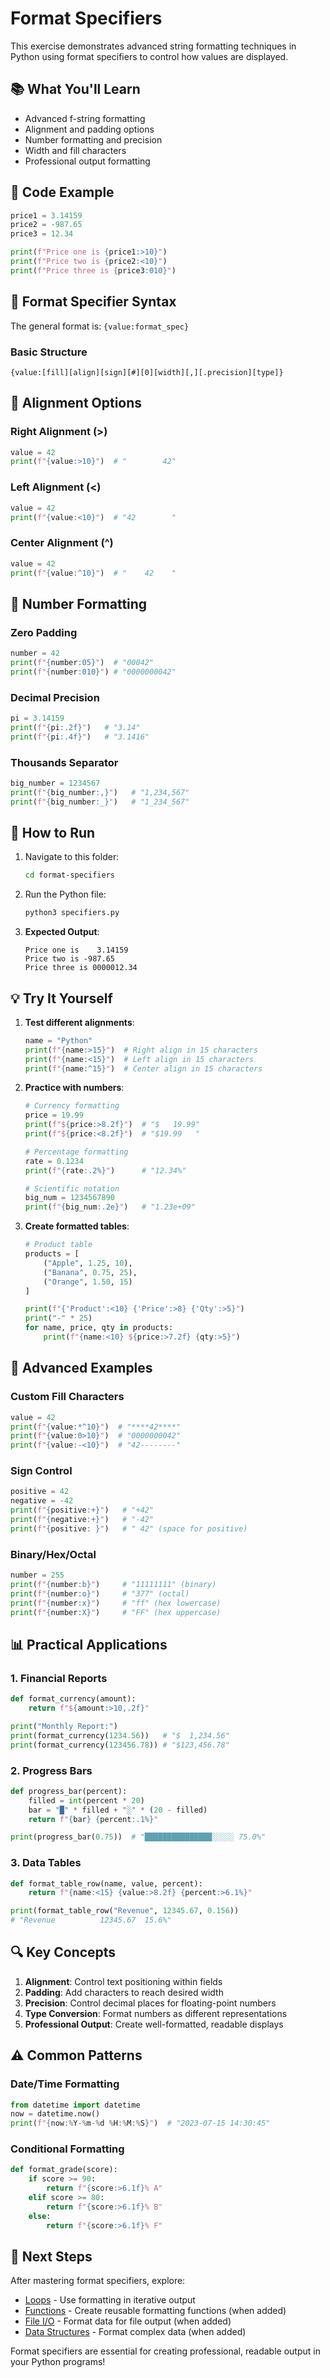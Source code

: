# Format Specifiers

This exercise demonstrates advanced string formatting techniques in Python using format specifiers to control how values are displayed.

## 📚 What You'll Learn

- Advanced f-string formatting
- Alignment and padding options
- Number formatting and precision
- Width and fill characters
- Professional output formatting

## 🎯 Code Example

```python
price1 = 3.14159
price2 = -987.65
price3 = 12.34

print(f"Price one is {price1:>10}")
print(f"Price two is {price2:<10}")
print(f"Price three is {price3:010}")
```

## 🔧 Format Specifier Syntax

The general format is: `{value:format_spec}`

### Basic Structure
```
{value:[fill][align][sign][#][0][width][,][.precision][type]}
```

## 📐 Alignment Options

### Right Alignment (>)
```python
value = 42
print(f"{value:>10}")  # "        42"
```

### Left Alignment (<)
```python
value = 42
print(f"{value:<10}")  # "42        "
```

### Center Alignment (^)
```python
value = 42
print(f"{value:^10}")  # "    42    "
```

## 🔢 Number Formatting

### Zero Padding
```python
number = 42
print(f"{number:05}")  # "00042"
print(f"{number:010}") # "0000000042"
```

### Decimal Precision
```python
pi = 3.14159
print(f"{pi:.2f}")   # "3.14"
print(f"{pi:.4f}")   # "3.1416"
```

### Thousands Separator
```python
big_number = 1234567
print(f"{big_number:,}")   # "1,234,567"
print(f"{big_number:_}")   # "1_234_567"
```

## 🚀 How to Run

1. Navigate to this folder:
   ```bash
   cd format-specifiers
   ```

2. Run the Python file:
   ```bash
   python3 specifiers.py
   ```

3. **Expected Output**:
   ```
   Price one is    3.14159
   Price two is -987.65   
   Price three is 0000012.34
   ```

## 💡 Try It Yourself

1. **Test different alignments**:
   ```python
   name = "Python"
   print(f"{name:>15}")  # Right align in 15 characters
   print(f"{name:<15}")  # Left align in 15 characters
   print(f"{name:^15}")  # Center align in 15 characters
   ```

2. **Practice with numbers**:
   ```python
   # Currency formatting
   price = 19.99
   print(f"${price:>8.2f}")  # "$   19.99"
   print(f"${price:<8.2f}")  # "$19.99   "
   
   # Percentage formatting
   rate = 0.1234
   print(f"{rate:.2%}")      # "12.34%"
   
   # Scientific notation
   big_num = 1234567890
   print(f"{big_num:.2e}")   # "1.23e+09"
   ```

3. **Create formatted tables**:
   ```python
   # Product table
   products = [
       ("Apple", 1.25, 10),
       ("Banana", 0.75, 25),
       ("Orange", 1.50, 15)
   ]
   
   print(f"{'Product':<10} {'Price':>8} {'Qty':>5}")
   print("-" * 25)
   for name, price, qty in products:
       print(f"{name:<10} ${price:>7.2f} {qty:>5}")
   ```

## 🎨 Advanced Examples

### Custom Fill Characters
```python
value = 42
print(f"{value:*^10}")  # "****42****"
print(f"{value:0>10}")  # "0000000042"
print(f"{value:-<10}")  # "42--------"
```

### Sign Control
```python
positive = 42
negative = -42
print(f"{positive:+}")   # "+42"
print(f"{negative:+}")   # "-42"
print(f"{positive: }")   # " 42" (space for positive)
```

### Binary/Hex/Octal
```python
number = 255
print(f"{number:b}")     # "11111111" (binary)
print(f"{number:o}")     # "377" (octal)
print(f"{number:x}")     # "ff" (hex lowercase)
print(f"{number:X}")     # "FF" (hex uppercase)
```

## 📊 Practical Applications

### 1. Financial Reports
```python
def format_currency(amount):
    return f"${amount:>10,.2f}"

print("Monthly Report:")
print(format_currency(1234.56))   # "$  1,234.56"
print(format_currency(123456.78)) # "$123,456.78"
```

### 2. Progress Bars
```python
def progress_bar(percent):
    filled = int(percent * 20)
    bar = "█" * filled + "░" * (20 - filled)
    return f"{bar} {percent:.1%}"

print(progress_bar(0.75))  # "███████████████░░░░░ 75.0%"
```

### 3. Data Tables
```python
def format_table_row(name, value, percent):
    return f"{name:<15} {value:>8.2f} {percent:>6.1%}"

print(format_table_row("Revenue", 12345.67, 0.156))
# "Revenue          12345.67  15.6%"
```

## 🔍 Key Concepts

1. **Alignment**: Control text positioning within fields
2. **Padding**: Add characters to reach desired width
3. **Precision**: Control decimal places for floating-point numbers
4. **Type Conversion**: Format numbers as different representations
5. **Professional Output**: Create well-formatted, readable displays

## ⚠️ Common Patterns

### Date/Time Formatting
```python
from datetime import datetime
now = datetime.now()
print(f"{now:%Y-%m-%d %H:%M:%S}")  # "2023-07-15 14:30:45"
```

### Conditional Formatting
```python
def format_grade(score):
    if score >= 90:
        return f"{score:>6.1f}% A"
    elif score >= 80:
        return f"{score:>6.1f}% B"
    else:
        return f"{score:>6.1f}% F"
```

## 🔗 Next Steps

After mastering format specifiers, explore:
- [Loops](../loops/) - Use formatting in iterative output
- [Functions](../functions/) - Create reusable formatting functions (when added)
- [File I/O](../file-io/) - Format data for file output (when added)
- [Data Structures](../data-structures/) - Format complex data (when added)

Format specifiers are essential for creating professional, readable output in your Python programs!

